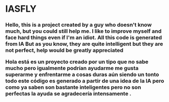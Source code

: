 # IASFLY
<h3>
<p>Hello, this is a project created by a guy who doesn't know much, but you could still help me. I like to improve myself and face hard things even if I'm an idiot. All this code is generated from IA But as you know, they are quite intelligent but they are not perfect, help would be greatly appreciated</p>
<p>Hola está es un proyecto creado por un tipo que no sabe mucho pero igualmente podrían ayudarme me gusta superarme y enfrentarme a cosas duras aún siendo un tonto todo este código es generado a partir de una idea de la IA pero como ya saben son bastante inteligentes pero no son perfectas la ayuda se agradecería intensamente .</p></h3>